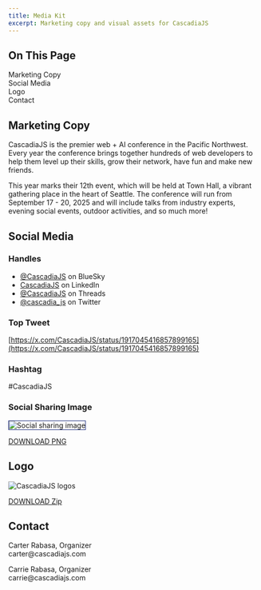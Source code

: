 ```yaml
---
title: Media Kit
excerpt: Marketing copy and visual assets for CascadiaJS
---
```


<div id="toc">
<h2>On This Page</h2>
    <ul>
        <li><a href="#copy">Marketing Copy</a></li>
        <li><a href="#social">Social Media</a></li>
        <li><a href="#logos">Logo</a></li>
        <li><a href="#contact">Contact</a></li>
    </ul>
</div>

<h2 id="copy">Marketing Copy</h2>

<p>CascadiaJS is the premier web + AI conference in the Pacific Northwest. Every year the conference brings together hundreds of web developers to help them level up their skills, grow their network, have fun and make new friends.</p>

<p>This year marks their 12th event, which will be held at Town Hall, a vibrant gathering place in the heart of Seattle. The conference will run from September 17 - 20, 2025 and will include talks from industry experts, evening social events, outdoor activities, and so much more!</p>

<h2 id="social">Social Media</h2>

### Handles

* [@CascadiaJS](https://bsky.app/profile/cascadiajs.com) on BlueSky
* [CascadiaJS](https://www.linkedin.com/showcase/cascadiajs/) on LinkedIn
* [@CascadiaJS](https://www.threads.net/@cascadia_js) on Threads
* [@cascadia_js](https://twitter.com/CascadiaJS) on Twitter

### Top Tweet

[https://x.com/CascadiaJS/status/1917045416857899165](https://x.com/CascadiaJS/status/1917045416857899165)

### Hashtag
#CascadiaJS

### Social Sharing Image

<img src="/_public/images/media-kit/social-sharing-general.png" alt="Social sharing image" style="border: 1px solid #112378"><br/>
<div class="cta secondary"><a href="/_public/images/media-kit/social-sharing-general.png">DOWNLOAD PNG</a></div>

<h2 id="logos">Logo</h2>

<p>
<img src="/_public/images/media-kit/mediakit-logos.png" alt="CascadiaJS logos"><br/>
<div class="cta secondary"><a href="/_public/files/media-kit/cascadiajs-logos.zip">DOWNLOAD Zip</a></div>
</p>


<h2 id="contact">Contact</h2>
<p>Carter Rabasa, Organizer<br/>
carter@cascadiajs.com</p>

<p>Carrie Rabasa, Organizer<br/>
carrie@cascadiajs.com</p>



